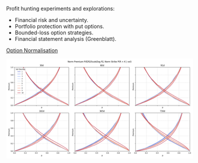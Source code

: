 Profit hunting experiments and explorations:

- Financial risk and uncertainty.
- Portfolio protection with put options.
- Bounded-loss option strategies.
- Financial statement analysis (Greenblatt).

[Option Normalisation](option_norm)

![Norm Premium P/E[R]/Scale[log R], Norm Strike P(R < K | vol)](option_norm/readme/norm-premium-p-e-r-scale-log-r-norm-strike-p-r-k-vol.png)